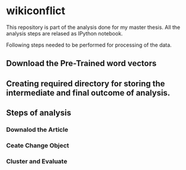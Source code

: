 # wikiconflict

This repository is part of the analysis done for my master thesis. All the analysis steps are relased as IPython notebook.

Following steps needed to be performed for processing of the data.

## Download the Pre-Trained word vectors

## Creating required directory for storing the intermediate and final outcome of analysis.

## Steps of analysis

### Downalod the Article

### Ceate Change Object

### Cluster and Evaluate
